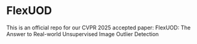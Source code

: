 # FlexUOD
This is an official repo for our CVPR 2025 accepted paper: FlexUOD: The Answer to Real-world Unsupervised Image Outlier Detection
